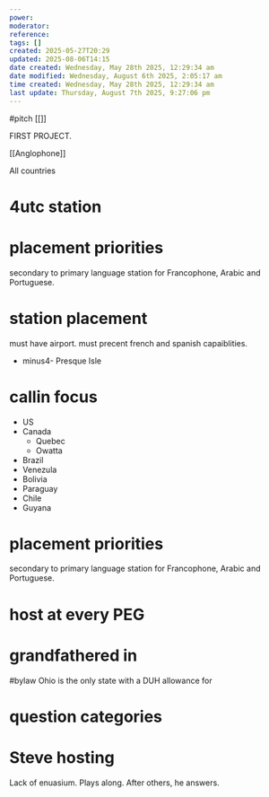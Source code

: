 ```yaml
---
power: 
moderator: 
reference: 
tags: []
created: 2025-05-27T20:29
updated: 2025-08-06T14:15
date created: Wednesday, May 28th 2025, 12:29:34 am
date modified: Wednesday, August 6th 2025, 2:05:17 am
time created: Wednesday, May 28th 2025, 12:29:34 am
last update: Thursday, August 7th 2025, 9:27:06 pm
---
```

#pitch 
[[]]

FIRST PROJECT.

[[Anglophone]]

All countries
# 4utc station

# placement priorities

secondary to primary language station for Francophone, Arabic and Portuguese.
# station placement

must have airport. must precent french and spanish capaiblities.

- minus4- Presque Isle

# callin focus

- US
- Canada
    - Quebec
    - Owatta
- Brazil
- Venezula
- Bolivia
- Paraguay
- Chile
- Guyana

# placement priorities

secondary to primary language station for Francophone, Arabic and Portuguese.
# host at every PEG

# grandfathered in
#bylaw 
Ohio is the only state with a DUH allowance for

# question categories
# Steve hosting
Lack of enuasium.
Plays along. After others, he answers.
